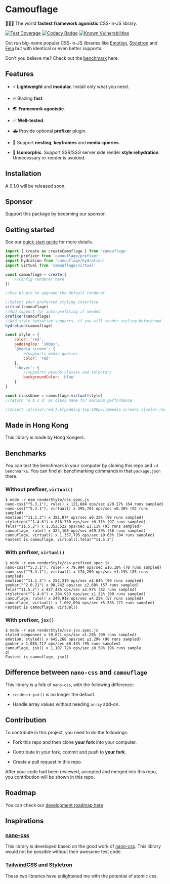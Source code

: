 # Camouflage

:rocket::rocket::rocket: The world **fastest** **framework agonistic** CSS-in-JS library.

[![Test Coverage](https://api.codeclimate.com/v1/badges/37576126acb783f17c77/test_coverage)](https://codeclimate.com/github/winston0410/camouflage/test_coverage) [![Codacy Badge](https://app.codacy.com/project/badge/Grade/30027259349b45ef8cdc73711f17859c)](https://www.codacy.com/gh/winston0410/camouflage/dashboard?utm_source=github.com&utm_medium=referral&utm_content=winston0410/camouflage&utm_campaign=Badge_Grade) [![Known Vulnerabilities](https://snyk.io/test/github/winston0410/camouflage/badge.svg?targetFile=package.json)](https://snyk.io/test/github/winston0410/camouflage?targetFile=package.json)

Out run big-name popular CSS-in-JS libraries like [Emotion](https://github.com/emotion-js/emotion), [Styletron](https://github.com/styletron/styletron) and [Fela](https://github.com/robinweser/fela) but with identical or even better supports.

Don't you believe me? Check out the [benchmark](https://github.com/winston0410/camouflage/#benchmarks) here.

## Features

- :zap: **Lightweight** and **modular**. Install only what you need.

- :fire: Blazing **fast**.

- :earth_asia: **Framework agonistic**.

- :white_check_mark: **Well-tested**.

- :ambulance: Provide optional **prefixer** plugin.

- :nail_care: Support **nesting**, **keyframes** and **media-queries**.

- :construction: **Isomorphic**. Support SSR/SSG server side render **style rehydration**. Unnecessary re-render is avoided.

## Installation

A 0.1.0 will be released soon.

## Sponsor

Support this package by becoming our sponsor.

## Getting started

See our [quick start guide](https://github.com/winston0410/camouflage/blob/master/docs/README.md) for more details.

```javascript
import { create as createCamoflage } from 'camouflage'
import prefixer from 'camouflage/prefixer'
import hydration from 'camouflage/hydration'
import virtual from 'camouflage/virtual'

const camouflage = create({
    //Config renderer here
})

//Use plugin to upgrade the default renderer

//Select your preferred styling interface
virtual(camouflage)
//Add support for auto-prefixing if needed
prefixer(camouflage)
//Add style hydration supports, if you will render styling beforehand in server
hydration(camouflage)

const style = {
    color: 'red',
    paddingTop: '100px',
    '@media screen': {
        //supports media queries
        color: 'red'
    },
    ':hover': {
        //supports pesudo-classes and selectors
        backgroundColor: 'blue'
    }
}

const className = camouflage.virtual(style)
//return 'a b c d' as class name for maximum performance

//Insert .a{color:red;}.b{padding-top:100px;}@media screen{.c{color:red;}}.d:hover{background-color:blue;} as styling
```

## Made in Hong Kong

This library is made by Hong Kongers.

## Benchmarks

You can test the benchmark in your computer by cloning this repo and `cd benchmarks`. You can find all benchmarking commands in that `package.json` there.

### Without prefixer, `virtual()`

```markdownify
$ node -r esm renderStyle/css.spec.js
nano-css("^5.3.1"), rule() x 121,604 ops/sec ±20.27% (64 runs sampled)
nano-css("^5.3.1"), virtual() x 395,781 ops/sec ±0.38% (92 runs sampled)
emotion("^11.1.3") x 381,874 ops/sec ±0.32% (98 runs sampled)
styletron("^1.4.6") x 816,730 ops/sec ±0.31% (97 runs sampled)
fela("^11.5.2") x 1,352,522 ops/sec ±1.11% (93 runs sampled)
camouflage, rule() x 324,168 ops/sec ±49.39% (56 runs sampled)
camouflage, virtual() x 1,357,795 ops/sec ±0.63% (94 runs sampled)
Fastest is camouflage, virtual(),fela("^11.5.2")
```

### With prefixer, `virtual()`

```markdownify
$ node -r esm renderStyle/css-prefixed.spec.js
nano-css("^5.3.1"), rule() x 79,994 ops/sec ±16.18% (70 runs sampled)
nano-css("^5.3.1"), virtual() x 174,209 ops/sec ±1.19% (85 runs sampled)
emotion("^11.1.3") x 252,219 ops/sec ±1.64% (90 runs sampled)
goober("^2.0.21") x 98,742 ops/sec ±2.60% (57 runs sampled)
fela("^11.5.2") x 437,485 ops/sec ±3.97% (82 runs sampled)
styletron("^1.4.6") x 394,933 ops/sec ±1.32% (90 runs sampled)
camouflage, rule() x 249,918 ops/sec ±4.25% (57 runs sampled)
camouflage, virtual() x 1,002,094 ops/sec ±5.58% (72 runs sampled)
Fastest is camouflage, virtual()
```

### With prefixer, `jsx()`

```markdownify
$ node -r esm renderStyle/css-jsx.spec.js
styled component x 39,671 ops/sec ±1.29% (90 runs sampled)
emotion, styled() x 645,268 ops/sec ±1.29% (90 runs sampled)
goober x 1,085,717 ops/sec ±0.43% (95 runs sampled)
camouflage, jsx() x 1,107,726 ops/sec ±0.58% (96 runs sample
d)
Fastest is camouflage, jsx()
```

## Difference between `nano-css` and `camouflage`

This library is a folk of `nano-css`, with the following difference:

- `renderer.put()` is no longer the default.

- Handle array values without needing `array` add-on.

## Contribution

To contribute in this project, you need to do the followings:

- Fork this repo and then clone **your fork** into your computer.

- Contribute in your fork, commit and push to **your fork**.

- Create a pull request in this repo.

After your code had been reviewed, accepted and merged into this repo, you contribution will be shown in this repo.

## Roadmap

You can check our [development roadmap here](https://github.com/winston0410/camouflage/projects/1)

## Inspirations

### [nano-css](https://github.com/streamich/nano-css)

This library is developed based on the good work of [nano-css](https://github.com/streamich/nano-css). This library would not be possible without their awesome test code.

### [TailwindCSS](https://tailwindcss.com/) and [Styletron](https://www.styletron.org/)

These two libraries have enlightened me with the potential of atomic css.

